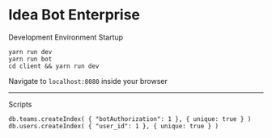 # Idea Bot Enterprise

Development Environment Startup

```
yarn run dev
yarn run bot
cd client && yarn run dev
```

Navigate to `localhost:8080` inside your browser

---

Scripts

```
db.teams.createIndex( { "botAuthorization": 1 }, { unique: true } )
db.users.createIndex( { "user_id": 1 }, { unique: true } )
